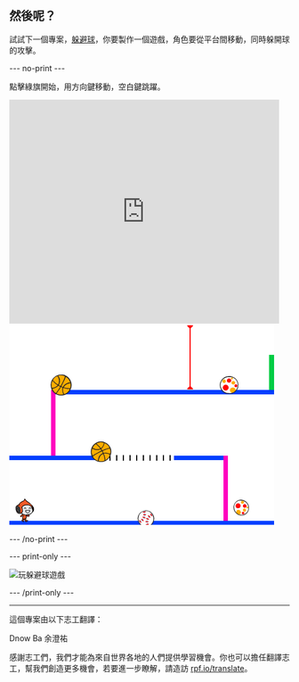 ## 然後呢？

試試下一個專案，[躲避球](https://projects.raspberrypi.org/en/projects/dodgeball?utm_source=pathway&utm_medium=whatnext&utm_campaign=projects)，你要製作一個遊戲，角色要從平台間移動，同時躲開球的攻擊。

--- no-print ---

點擊綠旗開始，用方向鍵移動，空白鍵跳躍。

<div class="scratch-preview">
  <iframe allowtransparency="true" width="485" height="402" src="https://scratch.mit.edu/projects/embed/251809924/?autostart=false" frameborder="0" scrolling="no"></iframe>
  <img src="images/dodge-final.png">
</div>

--- /no-print ---

--- print-only ---

![玩躲避球遊戲](images/dodgeball-final.png)

--- /print-only ---

***

這個專案由以下志工翻譯：

Dnow Ba
余澄祐

感謝志工們，我們才能為來自世界各地的人們提供學習機會。你也可以擔任翻譯志工，幫我們創造更多機會，若要進一步瞭解，請造訪 [rpf.io/translate](https://rpf.io/translate)。
